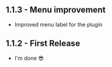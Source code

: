 ## 1.1.3 - Menu improvement
* Improved menu label for the plugin
## 1.1.2 - First Release
* I'm done 😎
